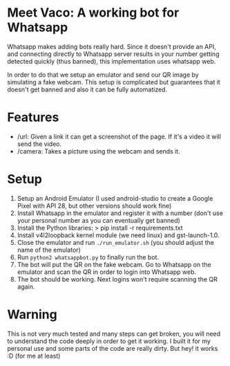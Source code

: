 # Meet Vaco: A working bot for Whatsapp
Whatsapp makes adding bots really hard. Since it doesn't provide an API, and
connecting directly to Whatsapp server results in your number getting
detected quickly (thus banned), this implementation uses whatsapp web.

In order to do that we setup an emulator and send our QR image by
simulating a fake webcam. This setup is complicated but guarantees
that it doesn't get banned and also it can be fully automatized.

# Features

- /url: Given a link it can get a screenshot of the page. If it's a video it will send the video.
- /camera: Takes a picture using the webcam and sends it.

# Setup
1. Setup an Android Emulator (I used android-studio to create a Google Pixel with API 28, but other versions should work fine)
2. Install Whatsapp in the emulator and register it with a number (don't use your personal number as you can eventually get banned)
3. Install the Python libraries:
        > pip install -r requirements.txt
4. Install v4l2loopback kernel module (we need linux) and gst-launch-1.0.
5. Close the emulator and run `./run_emulator.sh` (you should adjust the name of the emulator)
6. Run `python2 whatsappbot.py` to finally run the bot.
7. The bot will put the QR on the fake webcam. Go to Whatsapp on the emulator and scan the QR in order to login into Whatsapp web.
8. The bot should be working. Next logins won't require scanning the QR again.

# Warning
This is not very much tested and many steps can get broken,
you will need to understand the code deeply in order to get it working.
I built it for my personal use and some parts of the code are really dirty.
But hey! it works :D (for me at least)
